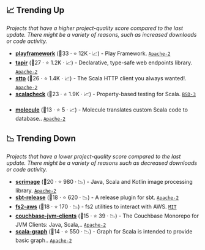 ## 📈 Trending Up

_Projects that have a higher project-quality score compared to the last update. There might be a variety of reasons, such as increased downloads or code activity._

- <b><a href="https://github.com/playframework/playframework">playframework</a></b> (🥇33 ·  ⭐ 12K · 📈) - Play Framework. <code><a href="http://bit.ly/3nYMfla">Apache-2</a></code> <code><img src="https://scalac.io/wp-content/uploads/2021/02/image-125-1.svg" style="display:inline;" width="13" height="13"></code> <code><img src="https://www.scala-js.org/assets/img/scala-js-logo.svg" style="display:inline;" width="13" height="13"></code>
- <b><a href="https://github.com/softwaremill/tapir">tapir</a></b> (🥇27 ·  ⭐ 1.2K · 📈) - Declarative, type-safe web endpoints library. <code><a href="http://bit.ly/3nYMfla">Apache-2</a></code> <code><img src="https://scalac.io/wp-content/uploads/2021/02/image-125-1.svg" style="display:inline;" width="13" height="13"></code> <code><img src="https://www.scala-js.org/assets/img/scala-js-logo.svg" style="display:inline;" width="13" height="13"></code>
- <b><a href="https://github.com/softwaremill/sttp">sttp</a></b> (🥈26 ·  ⭐ 1.4K · 📈) - The Scala HTTP client you always wanted!. <code><a href="http://bit.ly/3nYMfla">Apache-2</a></code> <code><img src="https://scalac.io/wp-content/uploads/2021/02/image-125-1.svg" style="display:inline;" width="13" height="13"></code> <code><img src="https://www.scala-js.org/assets/img/scala-js-logo.svg" style="display:inline;" width="13" height="13"></code>
- <b><a href="https://github.com/typelevel/scalacheck">scalacheck</a></b> (🥇23 ·  ⭐ 1.9K · 📈) - Property-based testing for Scala. <code><a href="http://bit.ly/3aKzpTv">BSD-3</a></code> <code><img src="https://scalac.io/wp-content/uploads/2021/02/image-125-1.svg" style="display:inline;" width="13" height="13"></code> <code><img src="https://www.scala-js.org/assets/img/scala-js-logo.svg" style="display:inline;" width="13" height="13"></code>
- <b><a href="https://github.com/scalamolecule/molecule">molecule</a></b> (🥉13 ·  ⭐ 5 · 📈) - Molecule translates custom Scala code to database.. <code><a href="http://bit.ly/3nYMfla">Apache-2</a></code> <code><img src="https://scalac.io/wp-content/uploads/2021/02/image-125-1.svg" style="display:inline;" width="13" height="13"></code> <code><img src="https://www.scala-js.org/assets/img/scala-js-logo.svg" style="display:inline;" width="13" height="13"></code>

## 📉 Trending Down

_Projects that have a lower project-quality score compared to the last update. There might be a variety of reasons such as decreased downloads or code activity._

- <b><a href="https://github.com/sksamuel/scrimage">scrimage</a></b> (🥇20 ·  ⭐ 980 · 📉) - Java, Scala and Kotlin image processing library. <code><a href="http://bit.ly/3nYMfla">Apache-2</a></code>
- <b><a href="https://github.com/sbt/sbt-release">sbt-release</a></b> (🥈18 ·  ⭐ 620 · 📉) - A release plugin for sbt. <code><a href="http://bit.ly/3nYMfla">Apache-2</a></code>
- <b><a href="https://github.com/laserdisc-io/fs2-aws">fs2-aws</a></b> (🥈18 ·  ⭐ 170 · 📉) - fs2 utilities to interact with AWS. <code><a href="http://bit.ly/34MBwT8">MIT</a></code> <code><img src="https://scalac.io/wp-content/uploads/2021/02/image-125-1.svg" style="display:inline;" width="13" height="13"></code>
- <b><a href="https://github.com/couchbase/couchbase-jvm-clients">couchbase-jvm-clients</a></b> (🥉15 ·  ⭐ 39 · 📉) - The Couchbase Monorepo for JVM Clients: Java, Scala,.. <code><a href="http://bit.ly/3nYMfla">Apache-2</a></code>
- <b><a href="https://github.com/scala-graph/scala-graph">scala-graph</a></b> (🥉14 ·  ⭐ 550 · 📉) - Graph for Scala is intended to provide basic graph.. <code><a href="http://bit.ly/3nYMfla">Apache-2</a></code> <code><img src="https://www.scala-js.org/assets/img/scala-js-logo.svg" style="display:inline;" width="13" height="13"></code>

